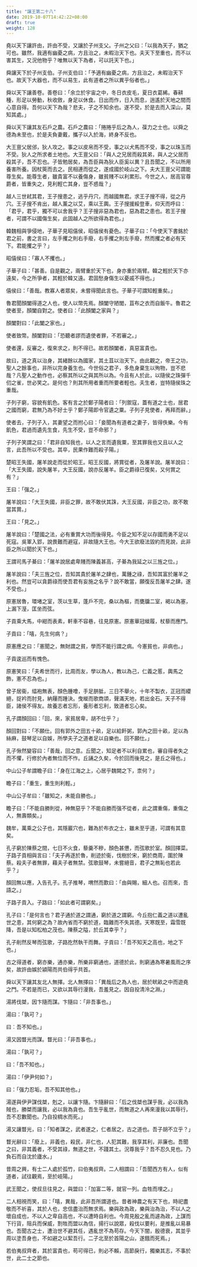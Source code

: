 ```yaml
---
title: "讓王第二十八"
date: 2019-10-07T14:42:22+08:00
draft: true
weight: 128
---
```




堯以天下讓許由，許由不受，又讓於子州支父。子州之父曰：「以我為天子，猶之可也。雖然，我適有幽憂之病，方且治之，未暇治天下也。夫天下至重也，而不以害其生，又況他物乎？唯無以天下為者，可以託天下也。」

舜讓天下於子州支伯。子州支伯曰：「予適有幽憂之病，方且治之，未暇治天下也。故天下大器也，而不以易生，此有道者之所以異乎俗者也。」

舜以天下讓善卷。善卷曰：「余立於宇宙之中，冬日衣皮毛，夏日衣葛絺。春耕種，形足以勞動，秋收斂，身足以休食。日出而作，日入而息，逍遙於天地之間而心意自得。吾何以天下為哉？悲夫，子之不知余也。遂不受，於是去而入深山，莫知其處。」

舜以天下讓其友石戶之農。石戶之農曰：「捲捲乎后之為人，葆力之士也。以舜之德為未至也，於是夫負妻戴，攜子以入於海，終身不反也。



大王亶父居邠，狄人攻之。事之以皮帛而不受，事之以犬馬而不受，事之以珠玉而不受。狄人之所求者土地也。大王亶父曰：「與人之兄居而殺其弟，與人之父居而殺其子，吾不忍也。子皆勉居矣，為吾臣與為狄人臣奚以異？且吾聞之，不以所用養害所養。因杖筴而去之。民相連而從之，遂成國於岐山之下。夫大王亶父可謂能尊生矣。能尊生者，雖貴富不以養傷身，雖貧賤不以利累形。今世之人，居高官尊爵者，皆重失之，見利輕亡其身，豈不惑哉？」



越人三世弒其君，王子搜患之，逃乎丹穴，而越國無君。求王子搜不得，從之丹穴。王子搜不肯出，越人薰之以艾，乘以王輿。王子搜援綏登車，仰天而呼曰：「君乎，君乎，獨不可以舍我乎？王子搜非惡為君也，惡為君之患也。若王子搜者，可謂不以國傷生矣，此固越人之所欲得為君也。」



韓魏相與爭侵地，子華子見昭僖侯，昭僖侯有憂色。子華子曰：「今使天下書銘於君之前，書之言曰，左手攫之則右手廢，右手攫之則左手廢，然而攫之者必有天下。君能攫之乎？」

昭僖侯曰：「寡人不攫也。」

子華子曰：「甚善。自是觀之，兩臂重於天下也，身亦重於兩臂。韓之輕於天下亦遠矣，今之所爭者，其輕於韓又遠。君固愁身傷生以憂戚不得也。」

僖侯曰：「善哉。教寡人者眾矣，未嘗得聞此言也。子華子可謂知輕重矣。」



魯君聞顏闔得道之人也，使人以幣先焉。顏闔守陋閭，苴布之衣而自飯牛。魯君之使者至，顏闔自對之。使者曰：「此顏闔之家與？」

顏闔對曰：「此闔之家也。」

使者致幣。顏闔對曰：「恐聽者謬而遺使者罪，不若審之。」

使者還，反審之，復來求之，則不得已。故若顏闔者，真惡富貴也。

故曰，道之真以治身，其緒餘以為國家，其土苴以治天下。由此觀之，帝王之功，聖人之餘事也，非所以完身養生也。今世俗之君子，多危身棄生以殉物，豈不悲哉？凡聖人之動作也，必察其所以之與其所以為。今且有人於此，以隨侯之珠彈千仞之雀，世必笑之。是何也？則其所用者重而所要者輕也。夫生者，豈特隨侯珠之重哉。



子列子窮，容貌有飢色。客有言之於鄭子陽者曰：「列禦寇，蓋有道之士也，居君之國而窮，君無乃為不好士乎？鄭子陽即令官遺之粟。子列子見使者，再拜而辭。」

使者去，子列子入，其妻望之而拊心曰：「妾聞為有道者之妻子，皆得佚樂。今有飢色，君過而遺先生食，先生不受，豈不命邪？」

子列子笑謂之曰：「君非自知我也，以人之言而遺我粟，至其罪我也又且以人之言，此吾所以不受也。其卒，民果作難而殺子陽。」



楚昭王失國，屠羊說走而從於昭王。昭王反國，將賞從者，及屠羊說。屠羊說曰：「大王失國，說失屠羊，大王反國，說亦反屠羊。臣之爵祿已復矣，又何賞之有？」

王曰：「强之。」

屠羊說曰：「大王失國，非臣之罪，故不敢伏其誅，大王反國，非臣之功，故不敢當其賞。」

王曰：「見之。」

屠羊說曰：「楚國之法，必有重賞大功而後得見。今臣之知不足以存國而勇不足以死寇。吳軍入郢，說畏難而避寇，非故隨大王也。今大王欲廢法毀約而見說，此非臣之所以聞於天下也。」

王謂司馬子綦曰：「屠羊說居處卑賤而陳義甚高，子綦為我延之以三旌之位。」

屠羊說曰：「夫三旌之位，吾知其貴於屠羊之肆也，萬鍾之祿，吾知其富於屠羊之利也。然豈可以貪爵祿而使吾君有妄施之名乎？說不敢當，願復反吾屠羊之肆。遂不受也。」



原憲居魯，環堵之室，茨以生草，蓬戶不完，桑以為樞，而甕牖二室，褐以為塞，上漏下溼，匡坐而弦。

子貢乘大馬，中紺而表素，軒車不容巷，往見原憲。原憲華冠縰履，杖藜而應門。

子貢曰：「嘻，先生何病？」

原憲應之曰：「憲聞之，無財謂之貧，學而不能行謂之病。今憲貧也，非病也。」

子貢逡巡而有愧色。

原憲笑曰：「夫希世而行，比周而友，學以為人，教以為己，仁義之慝，輿馬之飾，憲不忍為也。」



曾子居衞，緼袍無表，顏色腫噲，手足胼胝，三日不舉火，十年不製衣，正冠而纓絕，捉衿而肘見，納屨而踵決。曳縰而歌商頌，聲滿天地，若出金石。天子不得臣，諸侯不得友。故養志者忘形，養形者忘利，致道者忘心矣。



孔子謂顏回曰：「回，來，家貧居卑，胡不仕乎？」

顏回對曰：「不願仕。回有郭外之田五十畝，足以給飦粥，郭內之田十畝，足以為絲麻，鼓琴足以自娛，所學夫子之道者足以自樂也。回不願仕。」

孔子愀然變容曰：「善哉，回之意。丘聞之，知足者不以利自累也，審自得者失之而不懼，行修於內者無位而不怍。丘誦之久矣，今於回而後見之，是丘之得也。」



中山公子牟謂瞻子曰：「身在江海之上，心居乎魏闕之下，柰何？」

瞻子曰：「重生，重生則利輕。」

中山公子牟曰：「雖知之，未能自勝也。」

瞻子曰：「不能自勝則從，神無惡乎？不能自勝而强不從者，此之謂重傷，重傷之人，無壽類矣。」

魏牟，萬乘之公子也，其隱巖穴也，難為於布衣之士，雖未至乎道，可謂有其意矣。



孔子窮於陳蔡之間，七日不火食，藜羹不糝，顏色甚憊，而弦歌於室。顏回擇菜。子路子貢相與言曰：「夫子再逐於魯，削迹於衞，伐樹於宋，窮於商周，圍於陳蔡。殺夫子者無罪，藉夫子者無禁。弦歌鼓琴，未嘗絕音，君子之無恥也若此乎？」

顏回無以應，入告孔子。孔子推琴，喟然而歎曰：「由與賜，細人也。召而來，吾語之。」

子路子貢入。子路曰：「如此者可謂窮矣。」

孔子曰：「是何言也？君子通於道之謂通，窮於道之謂窮。今丘抱仁義之道以遭亂世之患，其何窮之為？故內省而不窮於道，臨難而不失其德。天寒既至，霜雪既降，吾是以知松柏之茂也。陳蔡之隘，於丘其幸乎？」

孔子削然反琴而弦歌，子路扢然執干而舞。子貢曰：「吾不知天之高也，地之下也。」

古之得道者，窮亦樂，通亦樂，所樂非窮通也，道德於此，則窮通為寒暑風雨之序矣，故許由娛於潁陽而共伯得乎共首。



舜以天下讓其友北人無擇。北人無擇曰：「異哉后之為人也，居於畎畝之中而遊堯之門。不若是而已，又欲以其辱行漫我，吾羞見之。因自投清泠之淵。」



湯將伐桀，因卞隨而謀。卞隨曰：「非吾事也。」

湯曰：「孰可？」

曰︰吾不知也。」

湯又因瞀光而謀。瞀光曰：「非吾事也。」

湯曰：「孰可？」

曰：「吾不知也。」

湯曰：「伊尹何如？」

曰：「强力忍垢，吾不知其他也。」

湯遂與伊尹謀伐桀，剋之，以讓卞隨。卞隨辭曰：「后之伐桀也謀乎我，必以我為賊也，勝桀而讓我，必以我為貪也。吾生乎亂世，而無道之人再來漫我以其辱行，吾不忍數聞也。乃自投椆水而死。」

湯又讓瞀光，曰：「知者謀之，武者遂之，仁者居之，古之道也。吾子胡不立乎？」

瞀光辭曰：「廢上，非義也，殺民，非仁也，人犯其難，我享其利，非廉也。吾聞之曰，非其義者，不受其祿，無道之世，不踐其土。況尊我乎？吾不忍久見也。乃負石而自沈於廬水。」



昔周之興，有士二人處於孤竹，曰伯夷叔齊。二人相謂曰：「吾聞西方有人，似有道者，試往觀焉，至於岐陽。」

武王聞之，使叔旦往見之，與盟曰：「加富二等，就官一列。血牲而埋之。」

二人相視而笑，曰：「嘻，異哉，此非吾所謂道也。昔者神農之有天下也，時祀盡敬而不祈喜，其於人也，忠信盡治而無求焉。樂與政為政，樂與治為治，不以人之壞自成也，不以人之卑自高也，不以遭時自利也。今周見殷之亂而遽為政，上謀而下行貨，阻兵而保威，割牲而盟以為信，揚行以說眾，殺伐以要利，是推亂以易暴也。吾聞古之士，遭治世不避其任，遇亂世不為苟存。今天下闇，殷德衰，其並乎周以塗吾身也，不如避之以絜吾行。二子北至於首陽之山，遂餓而死焉。」

若伯夷叔齊者，其於富貴也，苟可得已，則必不賴，高節戾行，獨樂其志，不事於世，此二士之節也。